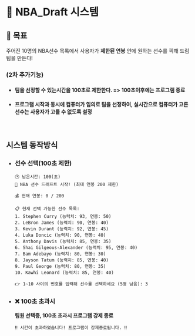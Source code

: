 # 🏀 NBA_Draft 시스템

## 🚀 목표
주어진 10명의 NBA선수 목록에서 사용자가 **제한된 연봉** 안에 원하는 선수를 픽해 드림팀을 만든다! 

### (2차 추가기능)
- #### 팀을 선정할 수 있는시간을 100초로 제한한다. => 100초이후에는 프로그램 종료
- #### 프로그램 시작과 동시에 컴퓨터가 임의로 팀을 선정하여, 실시간으로 컴퓨터가 고른 선수는 사용자가 고를 수 없도록 설정  

<br/>

## 시스템 동작방식
- ### 선수 선택(100초 제한)
  
  ```
  🕑 남은시간: 100(초)
  🏀 NBA 선수 드래프트 시작! (최대 연봉 200 제한)

  💰 현재 연봉: 0 / 200

  📋 현재 선택 가능한 선수 목록:
  1. Stephen Curry (능력치: 93, 연봉: 50)
  2. LeBron James (능력치: 90, 연봉: 40)
  3. Kevin Durant (능력치: 92, 연봉: 45)
  4. Luka Doncic (능력치: 90, 연봉: 40)
  5. Anthony Davis (능력치: 85, 연봉: 35)
  6. Shai Gilgeous-Alexander (능력치: 95, 연봉: 40)
  7. Bam Adebayo (능력치: 80, 연봉: 30)
  8. Jayson Tatum (능력치: 85, 연봉: 40)
  9. Paul George (능력치: 80, 연봉: 35)
  10. Kawhi Leonard (능력치: 85, 연봉: 40)

  👉 1~10 사이의 번호를 입력해 선수를 선택하세요 (5명 남음): 3
  ```

- ### ❌ 100초 초과시
  **팀원 선택중, 100초 초과시 프로그램 강제 종료**    
  
  ```
  ‼️ 시간이 초과하였습니다! 프로그램이 강제종료됩니다. ‼️ 
  ```
